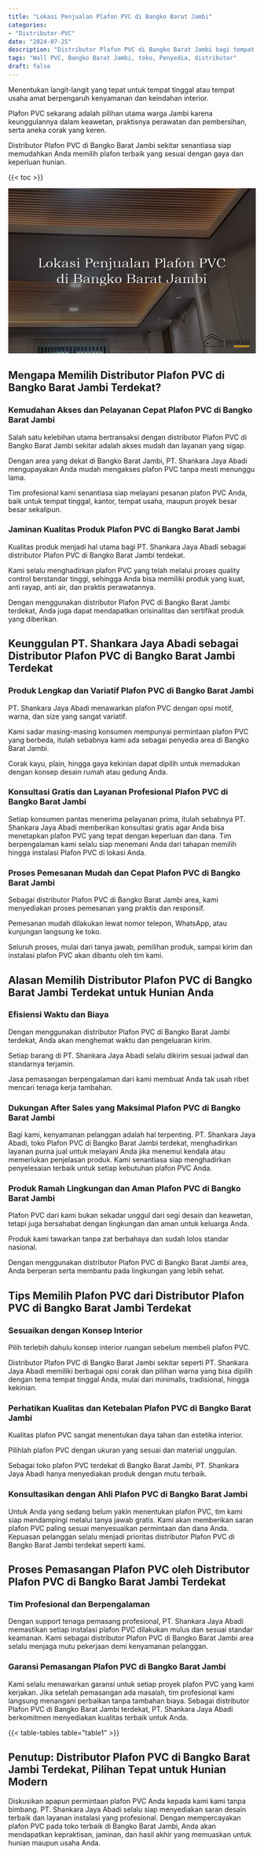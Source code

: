 ```yaml
---
title: "Lokasi Penjualan Plafon PVC di Bangko Barat Jambi"
categories: 
- "Distributor-PVC"
date: "2024-07-25"
description: "Distributor Plafon PVC di Bangko Barat Jambi bagi tempat tinggal, office, dan gerai. Material terbaik, variasi motif, pilihan warna modern, dengan layanan instalasi ditangani oleh tenaga ahli profesional serta kepastian resmi!|Servis distribusi Plafon PVC di Bangko Barat Jambi bagi keperluan tempat tinggal, office, maupun toko, dengan material terbaik dan penempatan oleh teknisi ahli serta garansi resmi.|Pilihan Plafon PVC di Bangko Barat Jambi yang andal bagi tempat tinggal, office, serta ritel, bersama panel unggulan dan instalasi ditangani oleh teknisi profesional serta jaminan resmi.|Penjualan Plafon PVC di Bangko Barat Jambi untuk tempat tinggal, office, dan ritel, beserta material unggulan dan penempatan ditangani oleh teknisi berpengalaman, lengkap beserta kepastian resmi.}"
tags: "Wall PVC, Bangko Barat Jambi, toko, Penyedia, distributor"
draft: false
---
```


Menentukan langit-langit yang tepat untuk tempat tinggal atau tempat usaha amat berpengaruh kenyamanan dan keindahan interior.

Plafon PVC sekarang adalah pilihan utama warga Jambi karena keunggulannya dalam keawetan, praktisnya perawatan dan pembersihan, serta aneka corak yang keren.

Distributor Plafon PVC di Bangko Barat Jambi sekitar senantiasa siap memudahkan Anda memilih plafon terbaik yang sesuai dengan gaya dan keperluan hunian.

{{< toc >}}

![Lokasi Penjualan Plafon PVC di Bangko Barat Jambi](/images/Distributor-PVC/Lokasi-Penjualan-Plafon-PVC-di-Bangko-Barat-Jambi.png)


## Mengapa Memilih Distributor Plafon PVC di Bangko Barat Jambi Terdekat?

### Kemudahan Akses dan Pelayanan Cepat Plafon PVC di Bangko Barat Jambi

Salah satu kelebihan utama bertransaksi dengan distributor Plafon PVC di Bangko Barat Jambi sekitar adalah akses mudah dan layanan yang sigap.

Dengan area yang dekat di Bangko Barat Jambi, PT. Shankara Jaya Abadi mengupayakan Anda mudah mengakses plafon PVC tanpa mesti menunggu lama.

Tim profesional kami senantiasa siap melayani pesanan plafon PVC Anda, baik untuk tempat tinggal, kantor, tempat usaha, maupun proyek besar besar sekalipun.

### Jaminan Kualitas Produk Plafon PVC di Bangko Barat Jambi

Kualitas produk menjadi hal utama bagi PT. Shankara Jaya Abadi sebagai distributor Plafon PVC di Bangko Barat Jambi terdekat.

Kami selalu menghadirkan plafon PVC yang telah melalui proses quality control berstandar tinggi, sehingga Anda bisa memiliki produk yang kuat, anti rayap, anti air, dan praktis perawatannya.

Dengan menggunakan distributor Plafon PVC di Bangko Barat Jambi terdekat, Anda juga dapat mendapatkan orisinalitas dan sertifikat produk yang diberikan.

## Keunggulan PT. Shankara Jaya Abadi sebagai Distributor Plafon PVC di Bangko Barat Jambi Terdekat

### Produk Lengkap dan Variatif Plafon PVC di Bangko Barat Jambi

PT. Shankara Jaya Abadi menawarkan plafon PVC dengan opsi motif, warna, dan size yang sangat variatif.

Kami sadar masing-masing konsumen mempunyai permintaan plafon PVC yang berbeda, itulah sebabnya kami ada sebagai penyedia area di Bangko Barat Jambi.

Corak kayu, plain, hingga gaya kekinian dapat dipilih untuk memadukan dengan konsep desain rumah atau gedung Anda.

### Konsultasi Gratis dan Layanan Profesional Plafon PVC di Bangko Barat Jambi

Setiap konsumen pantas menerima pelayanan prima, itulah sebabnya PT. Shankara Jaya Abadi memberikan konsultasi gratis agar Anda bisa menetapkan plafon PVC yang tepat dengan keperluan dan dana. Tim berpengalaman kami selalu siap menemani Anda dari tahapan memilih hingga instalasi Plafon PVC di lokasi Anda.

### Proses Pemesanan Mudah dan Cepat Plafon PVC di Bangko Barat Jambi

Sebagai distributor Plafon PVC di Bangko Barat Jambi area, kami menyediakan proses pemesanan yang praktis dan responsif.

Pemesanan mudah dilakukan lewat nomor telepon, WhatsApp, atau kunjungan langsung ke toko.

Seluruh proses, mulai dari tanya jawab, pemilihan produk, sampai kirim dan instalasi plafon PVC akan dibantu oleh tim kami.

## Alasan Memilih Distributor Plafon PVC di Bangko Barat Jambi Terdekat untuk Hunian Anda

### Efisiensi Waktu dan Biaya

Dengan menggunakan distributor Plafon PVC di Bangko Barat Jambi terdekat, Anda akan menghemat waktu dan pengeluaran kirim.

Setiap barang di PT. Shankara Jaya Abadi selalu dikirim sesuai jadwal dan standarnya terjamin.

Jasa pemasangan berpengalaman dari kami membuat Anda tak usah ribet mencari tenaga kerja tambahan.

### Dukungan After Sales yang Maksimal Plafon PVC di Bangko Barat Jambi

Bagi kami, kenyamanan pelanggan adalah hal terpenting. PT. Shankara Jaya Abadi, toko Plafon PVC di Bangko Barat Jambi terdekat, menghadirkan layanan purna jual untuk melayani Anda jika menemui kendala atau memerlukan penjelasan produk. Kami senantiasa siap menghadirkan penyelesaian terbaik untuk setiap kebutuhan plafon PVC Anda.

### Produk Ramah Lingkungan dan Aman Plafon PVC di Bangko Barat Jambi

Plafon PVC dari kami bukan sekadar unggul dari segi desain dan keawetan, tetapi juga bersahabat dengan lingkungan dan aman untuk keluarga Anda.

Produk kami tawarkan tanpa zat berbahaya dan sudah lolos standar nasional.

Dengan menggunakan distributor Plafon PVC di Bangko Barat Jambi area, Anda berperan serta membantu pada lingkungan yang lebih sehat.

## Tips Memilih Plafon PVC dari Distributor Plafon PVC di Bangko Barat Jambi Terdekat

### Sesuaikan dengan Konsep Interior

Pilih terlebih dahulu konsep interior ruangan sebelum membeli plafon PVC.

Distributor Plafon PVC di Bangko Barat Jambi sekitar seperti PT. Shankara Jaya Abadi memiliki berbagai opsi corak dan pilihan warna yang bisa dipilih dengan tema tempat tinggal Anda, mulai dari minimalis, tradisional, hingga kekinian.

### Perhatikan Kualitas dan Ketebalan Plafon PVC di Bangko Barat Jambi

Kualitas plafon PVC sangat menentukan daya tahan dan estetika interior.

Pilihlah plafon PVC dengan ukuran yang sesuai dan material unggulan.

Sebagai toko plafon PVC terdekat di Bangko Barat Jambi, PT. Shankara Jaya Abadi hanya menyediakan produk dengan mutu terbaik.

### Konsultasikan dengan Ahli Plafon PVC di Bangko Barat Jambi

Untuk Anda yang sedang belum yakin menentukan plafon PVC, tim kami siap mendampingi melalui tanya jawab gratis. Kami akan memberikan saran plafon PVC paling sesuai menyesuaikan permintaan dan dana Anda. Kepuasan pelanggan selalu menjadi prioritas distributor Plafon PVC di Bangko Barat Jambi terdekat seperti kami.

## Proses Pemasangan Plafon PVC oleh Distributor Plafon PVC di Bangko Barat Jambi Terdekat

### Tim Profesional dan Berpengalaman

Dengan support tenaga pemasang profesional, PT. Shankara Jaya Abadi memastikan setiap instalasi plafon PVC dilakukan mulus dan sesuai standar keamanan. Kami sebagai distributor Plafon PVC di Bangko Barat Jambi area selalu menjaga mutu pekerjaan demi kenyamanan pelanggan.

### Garansi Pemasangan Plafon PVC di Bangko Barat Jambi

Kami selalu menawarkan garansi untuk setiap proyek plafon PVC yang kami kerjakan. Jika setelah pemasangan ada masalah, tim profesional kami langsung menangani perbaikan tanpa tambahan biaya. Sebagai distributor Plafon PVC di Bangko Barat Jambi terdekat, PT. Shankara Jaya Abadi berkomitmen menyediakan kualitas terbaik untuk Anda.

{{< table-tables table="table1" >}}

## Penutup: Distributor Plafon PVC di Bangko Barat Jambi Terdekat, Pilihan Tepat untuk Hunian Modern

Diskusikan apapun permintaan plafon PVC Anda kepada kami kami tanpa bimbang. PT. Shankara Jaya Abadi selalu siap menyediakan saran desain terbaik dan layanan instalasi yang profesional. Dengan mempercayakan plafon PVC pada toko terbaik di Bangko Barat Jambi, Anda akan mendapatkan kepraktisan, jaminan, dan hasil akhir yang memuaskan untuk hunian maupun usaha Anda.